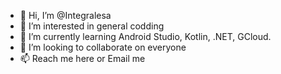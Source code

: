 - 👋 Hi, I’m @Integralesa
- 👀 I’m interested in general codding
- 🌱 I’m currently learning Android Studio, Kotlin, .NET, GCloud.
- 💞️ I’m looking to collaborate on everyone
- 📫 Reach me here or Email me

<!---
Integralesa/Integralesa is a ✨ special ✨ repository because its `README.md` (this file) appears on your GitHub profile.
You can click the Preview link to take a look at your changes.
--->
